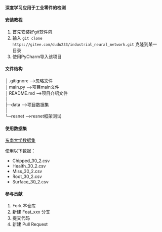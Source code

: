 #### 深度学习应用于工业零件的检测

#### 安装教程

1. 首先安装好git软件包
2. 输入 `git clone https://gitee.com/dudu233/industrial_neural_network.git` 克隆到某一目录
3. 使用PyCharm导入该项目

#### 文件结构

│ .gitignore -->忽略文件  
│ main.py -->项目main文件  
│ README.md -->项目介绍文件  
│  
├─data -->项目数据集  
│  
└─resnet -->resnet框架测试

#### 使用数据集

[东南大学数据集](https://github.com/cathysiyu/Mechanical-datasets/tree/master/gearbox/gearset)

使用以下数据：

- Chipped_30_2.csv
- Health_30_2.csv
- Miss_30_2.csv
- Root_30_2.csv
- Surface_30_2.csv

#### 参与贡献

1. Fork 本仓库
2. 新建 Feat_xxx 分支
3. 提交代码
4. 新建 Pull Request
